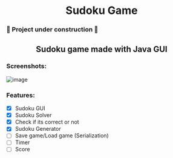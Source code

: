 <h1 align=center>Sudoku Game</h1>

<h3>🚧 Project under construction 🚧</h3>

<h2 align=center>Sudoku game made with Java GUI</h2>

### Screenshots:
![image](https://user-images.githubusercontent.com/88205265/142905000-95e1a7a2-0873-4cb0-b37b-880322696e71.png)


### Features: 
- [X] Sudoku GUI
- [X] Sudoku Solver
- [X] Check if its correct or not
- [X] Sudoku Generator
- [ ] Save game/Load game (Serialization)
- [ ] Timer
- [ ] Score
